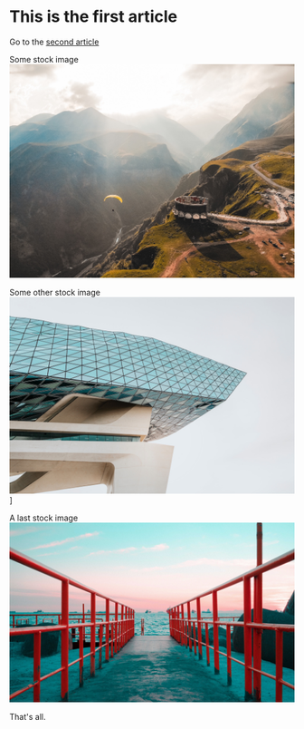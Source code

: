# This is the first article

Go to the [second article](#articles/the-second-article)

Some stock image
![image](image01.jpg)

Some other stock image
![nothing special](image02.jpg)]

A last stock image
![ all right ](image03.jpg)

That's all.
